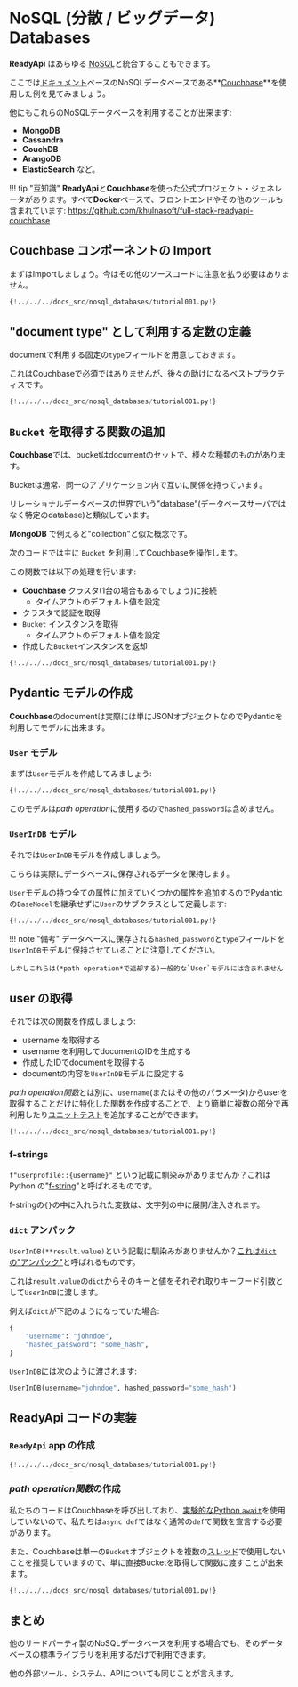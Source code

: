 # NoSQL (分散 / ビッグデータ) Databases

**ReadyApi** はあらゆる <abbr title="分散データベース (Big Data)や 'Not Only SQL'">NoSQL</abbr>と統合することもできます。

ここでは<abbr title="ここでのドキュメントとは、キーと値を持つJSONオブジェクト（ディクショナリー）をあらわし、これらの値は他のJSONオブジェクトや配列（リスト）、数値、文字列、真偽値などにすることができます。">ドキュメント</abbr>ベースのNoSQLデータベースである**<a href="https://www.couchbase.com/" class="external-link" target="_blank">Couchbase</a>**を使用した例を見てみましょう。

他にもこれらのNoSQLデータベースを利用することが出来ます:

* **MongoDB**
* **Cassandra**
* **CouchDB**
* **ArangoDB**
* **ElasticSearch** など。

!!! tip "豆知識"
    **ReadyApi**と**Couchbase**を使った公式プロジェクト・ジェネレータがあります。すべて**Docker**ベースで、フロントエンドやその他のツールも含まれています: <a href="https://github.com/khulnasoft/full-stack-readyapi-couchbase" class="external-link" target="_blank">https://github.com/khulnasoft/full-stack-readyapi-couchbase</a>

## Couchbase コンポーネントの Import

まずはImportしましょう。今はその他のソースコードに注意を払う必要はありません。

```Python hl_lines="3-5"
{!../../../docs_src/nosql_databases/tutorial001.py!}
```

## "document type" として利用する定数の定義

documentで利用する固定の`type`フィールドを用意しておきます。

これはCouchbaseで必須ではありませんが、後々の助けになるベストプラクティスです。

```Python hl_lines="9"
{!../../../docs_src/nosql_databases/tutorial001.py!}
```

## `Bucket` を取得する関数の追加

**Couchbase**では、bucketはdocumentのセットで、様々な種類のものがあります。

Bucketは通常、同一のアプリケーション内で互いに関係を持っています。

リレーショナルデータベースの世界でいう"database"(データベースサーバではなく特定のdatabase)と類似しています。

**MongoDB** で例えると"collection"と似た概念です。

次のコードでは主に `Bucket` を利用してCouchbaseを操作します。

この関数では以下の処理を行います:

* **Couchbase** クラスタ(1台の場合もあるでしょう)に接続
    * タイムアウトのデフォルト値を設定
* クラスタで認証を取得
* `Bucket` インスタンスを取得
    * タイムアウトのデフォルト値を設定
* 作成した`Bucket`インスタンスを返却

```Python hl_lines="12-21"
{!../../../docs_src/nosql_databases/tutorial001.py!}
```

## Pydantic モデルの作成

**Couchbase**のdocumentは実際には単にJSONオブジェクトなのでPydanticを利用してモデルに出来ます。

### `User` モデル

まずは`User`モデルを作成してみましょう:

```Python hl_lines="24-28"
{!../../../docs_src/nosql_databases/tutorial001.py!}
```

このモデルは*path operation*に使用するので`hashed_password`は含めません。

### `UserInDB` モデル

それでは`UserInDB`モデルを作成しましょう。

こちらは実際にデータベースに保存されるデータを保持します。

`User`モデルの持つ全ての属性に加えていくつかの属性を追加するのでPydanticの`BaseModel`を継承せずに`User`のサブクラスとして定義します:

```Python hl_lines="31-33"
{!../../../docs_src/nosql_databases/tutorial001.py!}
```

!!! note "備考"
    データベースに保存される`hashed_password`と`type`フィールドを`UserInDB`モデルに保持させていることに注意してください。

    しかしこれらは(*path operation*で返却する)一般的な`User`モデルには含まれません

## user の取得

それでは次の関数を作成しましょう:

* username を取得する
* username を利用してdocumentのIDを生成する
* 作成したIDでdocumentを取得する
* documentの内容を`UserInDB`モデルに設定する

*path operation関数*とは別に、`username`(またはその他のパラメータ)からuserを取得することだけに特化した関数を作成することで、より簡単に複数の部分で再利用したり<abbr title="コードで書かれた自動テストで、他のコードが正しく動作しているかどうかをチェックするもの。">ユニットテスト</abbr>を追加することができます。

```Python hl_lines="36-42"
{!../../../docs_src/nosql_databases/tutorial001.py!}
```

### f-strings

`f"userprofile::{username}"` という記載に馴染みがありませんか？これは Python の"<a href="https://docs.python.org/3/glossary.html#term-f-string" class="external-link" target="_blank">f-string</a>"と呼ばれるものです。

f-stringの`{}`の中に入れられた変数は、文字列の中に展開/注入されます。

### `dict` アンパック

`UserInDB(**result.value)`という記載に馴染みがありませんか？<a href="https://docs.python.org/3/glossary.html#term-argument" class="external-link" target="_blank">これは`dict`の"アンパック"</a>と呼ばれるものです。

これは`result.value`の`dict`からそのキーと値をそれぞれ取りキーワード引数として`UserInDB`に渡します。

例えば`dict`が下記のようになっていた場合:

```Python
{
    "username": "johndoe",
    "hashed_password": "some_hash",
}
```

`UserInDB`には次のように渡されます:

```Python
UserInDB(username="johndoe", hashed_password="some_hash")
```

## **ReadyApi** コードの実装

### `ReadyApi` app の作成

```Python hl_lines="46"
{!../../../docs_src/nosql_databases/tutorial001.py!}
```

### *path operation関数*の作成

私たちのコードはCouchbaseを呼び出しており、<a href="https://docs.couchbase.com/python-sdk/2.5/async-programming.html#asyncio-python-3-5" class="external-link" target="_blank">実験的なPython <code>await</code></a>を使用していないので、私たちは`async def`ではなく通常の`def`で関数を宣言する必要があります。

また、Couchbaseは単一の`Bucket`オブジェクトを複数の<abbr title="プログラムによって実行される一連のコードのことで、同時に、または間隔をおいて他のコードも実行されることがあります。">スレッド</abbr>で使用しないことを推奨していますので、単に直接Bucketを取得して関数に渡すことが出来ます。

```Python hl_lines="49-53"
{!../../../docs_src/nosql_databases/tutorial001.py!}
```

## まとめ

他のサードパーティ製のNoSQLデータベースを利用する場合でも、そのデータベースの標準ライブラリを利用するだけで利用できます。

他の外部ツール、システム、APIについても同じことが言えます。
